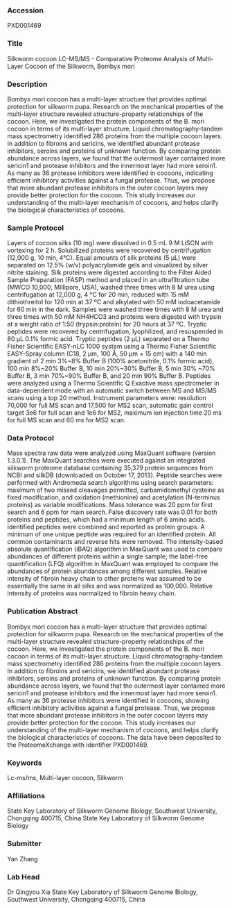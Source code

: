 ### Accession
PXD001469

### Title
Silkworm cocoon LC-MS/MS -  Comparative Proteome Analysis of Multi-Layer Cocoon of the Silkworm, Bombyx mori

### Description
Bombyx mori cocoon has a multi-layer structure that provides optimal protection for silkworm pupa. Research on the mechanical properties of the multi-layer structure revealed structure-property relationships of the cocoon. Here, we investigated the protein components of the B. mori cocoon in terms of its multi-layer structure. Liquid chromatography-tandem mass spectrometry identified 286 proteins from the multiple cocoon layers. In addition to fibroins and sericins, we identified abundant protease inhibitors, seroins and proteins of unknown function. By comparing protein abundance across layers, we found that the outermost layer contained more sericin1 and protease inhibitors and the innermost layer had more seroin1. As many as 36 protease inhibitors were identified in cocoons, indicating efficient inhibitory activities against a fungal protease. Thus, we propose that more abundant protease inhibitors in the outer cocoon layers may provide better protection for the cocoon. This study increases our understanding of the multi-layer mechanism of cocoons, and helps clarify the biological characteristics of cocoons.

### Sample Protocol
Layers of cocoon silks (10 mg) were dissolved in 0.5 mL 9 M LiSCN with vortexing for 2 h. Solubilized proteins were recovered by centrifugation (12,000 g, 10 min, 4°C). Equal amounts of silk proteins (5 μL) were separated on 12.5% (w/v) polyacrylamide gels and visualized by silver nitrite staining. Silk proteins were digested according to the Filter Aided Sample Preparation (FASP) method and placed in an ultrafiltration tube (MWCO 10,000, Millipore, USA), washed three times with 8 M urea using centrifugation at 12,000 g, 4 °C for 20 min, reduced with 15 mM dithiothreitol for 120 min at 37 ºC and alkylated with 50 mM iodoacetamide for 60 min in the dark. Samples were washed three times with 8 M urea and three times with 50 mM NH4HCO3 and proteins were digested with trypsin at a weight ratio of 1:50 (trypsin:protein) for 20 hours at 37 ºC. Tryptic peptides were recovered by centrifugation, lyophilized, and resuspended in 80 µL 0.1% formic acid. Tryptic peptides (2 µL) separated on a Thermo Fisher Scientific EASY-nLC 1000 system using a Thermo Fisher Scientific EASY-Spray column (C18, 2 μm, 100 Å, 50 μm × 15 cm) with a 140 min gradient of 2 min 3%~8% Buffer B (100% acetonitrile, 0.1% formic acid), 100 min 8%~20% Buffer B, 10 min 20%~30% Buffer B, 5 min 30% ~70% Buffer B, 3 min 70%~90% Buffer B, and 20 min 90% Buffer B. Peptides were analyzed using a Thermo Scientific Q Exactive mass spectrometer in data-dependent mode with an automatic switch between MS and MS/MS scans using a top 20 method. Instrument parameters were: resolution 70,000 for full MS scan and 17,500 for MS2 scan, automatic gain control target 3e6 for full scan and 1e6 for MS2, maximum ion injection time 20 ms for full MS scan and 60 ms for MS2 scan.

### Data Protocol
Mass spectra raw data were analyzed using MaxQuant software (version 1.3.0.1). The MaxQuant searches were executed against an integrated silkworm proteome database containing 35,379 protein sequences from NCBI and silkDB (downloaded on October 17, 2013). Peptide searches were performed with Andromeda search algorithms  using search parameters: maximum of two missed cleavages permitted, carbamidomethyl cysteine as fixed modification, and oxidation (methionine) and acetylation (N-terminus proteins) as variable modifications. Mass tolerance was 20 ppm for first search and 6 ppm for main search. False discovery rate was 0.01 for both proteins and peptides, which had a minimum length of 6 amino acids. Identified peptides were combined and reported as protein groups. A minimum of one unique peptide was required for an identified protein. All common contaminants and reverse hits were removed.  The intensity-based absolute quantification (iBAQ) algorithm in MaxQuant was used to compare abundances of different proteins within a single sample; the label-free quantification (LFQ) algorithm in MaxQuant was employed to compare the abundances of protein abundances among different samples. Relative intensity of fibroin heavy chain to other proteins was assumed to be essentially the same in all silks and was normalized as 100,000. Relative intensity of proteins was normalized to fibroin heavy chain.

### Publication Abstract
Bombyx mori cocoon has a multi-layer structure that provides optimal protection for silkworm pupa. Research on the mechanical properties of the multi-layer structure revealed structure-property relationships of the cocoon. Here, we investigated the protein components of the B. mori cocoon in terms of its multi-layer structure. Liquid chromatography-tandem mass spectrometry identified 286 proteins from the multiple cocoon layers. In addition to fibroins and sericins, we identified abundant protease inhibitors, seroins and proteins of unknown function. By comparing protein abundance across layers, we found that the outermost layer contained more sericin1 and protease inhibitors and the innermost layer had more seroin1. As many as 36 protease inhibitors were identified in cocoons, showing efficient inhibitory activities against a fungal protease. Thus, we propose that more abundant protease inhibitors in the outer cocoon layers may provide better protection for the cocoon. This study increases our understanding of the multi-layer mechanism of cocoons, and helps clarify the biological characteristics of cocoons. The data have been deposited to the ProteomeXchange with identifier PXD001469.

### Keywords
Lc-ms/ms, Multi-layer cocoon, Silkworm

### Affiliations
State Key Laboratory of Silkworm Genome Biology, Southwest University, Chongqing 400715, China
State Key Laboratory of Silkworm Genome Biology

### Submitter
Yan Zhang

### Lab Head
Dr Qingyou Xia
State Key Laboratory of Silkworm Genome Biology, Southwest University, Chongqing 400715, China


